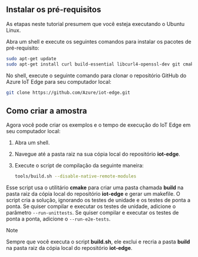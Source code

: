 ## <a name="install-the-prerequisites"></a>Instalar os pré-requisitos

As etapas neste tutorial presumem que você esteja executando o Ubuntu Linux.

Abra um shell e execute os seguintes comandos para instalar os pacotes de pré-requisito:

```bash
sudo apt-get update
sudo apt-get install curl build-essential libcurl4-openssl-dev git cmake libssl-dev uuid-dev valgrind libglib2.0-dev libtool autoconf
```

No shell, execute o seguinte comando para clonar o repositório GitHub do Azure IoT Edge para seu computador local:

```bash
git clone https://github.com/Azure/iot-edge.git
```

## <a name="how-to-build-the-sample"></a>Como criar a amostra

Agora você pode criar os exemplos e o tempo de execução do IoT Edge em seu computador local:

1. Abra um shell.

1. Navegue até a pasta raiz na sua cópia local do repositório **iot-edge**.

1. Execute o script de compilação da seguinte maneira:

    ```sh
    tools/build.sh --disable-native-remote-modules
    ```

Esse script usa o utilitário **cmake** para criar uma pasta chamada **build** na pasta raiz da cópia local do repositório **iot-edge** e gerar um makefile. O script cria a solução, ignorando os testes de unidade e os testes de ponta a ponta. Se quiser compilar e executar os testes de unidade, adicione o parâmetro `--run-unittests`. Se quiser compilar e executar os testes de ponta a ponta, adicione o `--run-e2e-tests`.

> [!NOTE]
> Sempre que você executa o script **build.sh**, ele exclui e recria a pasta **build** na pasta raiz da cópia local do repositório **iot-edge**.